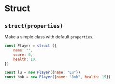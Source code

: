 # Struct

## `struct(properties)`
Make a simple class with default `properties`.
```javascript
const Player = struct ({
	name: "",
	score: 0,
	health: 10,
})

const lu = new Player({name: "Lu"})
const bob = new Player({name: "Bob", health: 15})
```